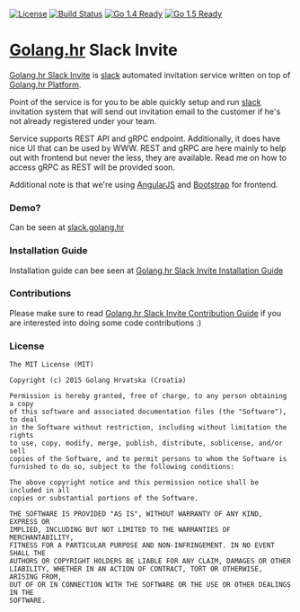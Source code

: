 [![License](http://img.shields.io/badge/license-MIT-blue.svg?style=flat)](https://github.com/golanghr/slack-invite/tree/master/LICENSE)
[![Build Status](https://travis-ci.org/golanghr/slack-invite.svg)](https://travis-ci.org/golanghr/slack-invite)
[![Go 1.4 Ready](https://img.shields.io/badge/Go%201.4-Ready-green.svg?style=flat)]()
[![Go 1.5 Ready](https://img.shields.io/badge/Go%201.5-Ready-green.svg?style=flat)]()

# [Golang.hr] Slack Invite

[Golang.hr Slack Invite] is [slack] automated invitation service written on top of [Golang.hr Platform].

Point of the service is for you to be able quickly setup and run [slack] invitation system
that will send out invitation email to the customer if he's not already registered under
your team.

Service supports REST API and gRPC endpoint. Additionally, it does have nice UI that can be used by WWW.
REST and gRPC are here mainly to help out with frontend but never the less, they are available.
Read me on how to access gRPC as REST will be provided soon.

Additional note is that we're using [AngularJS] and [Bootstrap] for frontend.

### Demo?

Can be seen at [slack.golang.hr]

### Installation Guide

Installation guide can bee seen at [Golang.hr Slack Invite Installation Guide]

### Contributions

Please make sure to read [Golang.hr Slack Invite Contribution Guide] if you are interested into
doing some code contributions :)

### License

```
The MIT License (MIT)

Copyright (c) 2015 Golang Hrvatska (Croatia)

Permission is hereby granted, free of charge, to any person obtaining a copy
of this software and associated documentation files (the "Software"), to deal
in the Software without restriction, including without limitation the rights
to use, copy, modify, merge, publish, distribute, sublicense, and/or sell
copies of the Software, and to permit persons to whom the Software is
furnished to do so, subject to the following conditions:

The above copyright notice and this permission notice shall be included in all
copies or substantial portions of the Software.

THE SOFTWARE IS PROVIDED "AS IS", WITHOUT WARRANTY OF ANY KIND, EXPRESS OR
IMPLIED, INCLUDING BUT NOT LIMITED TO THE WARRANTIES OF MERCHANTABILITY,
FITNESS FOR A PARTICULAR PURPOSE AND NON-INFRINGEMENT. IN NO EVENT SHALL THE
AUTHORS OR COPYRIGHT HOLDERS BE LIABLE FOR ANY CLAIM, DAMAGES OR OTHER
LIABILITY, WHETHER IN AN ACTION OF CONTRACT, TORT OR OTHERWISE, ARISING FROM,
OUT OF OR IN CONNECTION WITH THE SOFTWARE OR THE USE OR OTHER DEALINGS IN THE
SOFTWARE.
```

[Golang.hr]: <https://github.com/golanghr>
[Golang.hr Slack Invite]: <https://github.com/golanghr/slack-invite>
[Golang.hr Slack Invite Installation Guide]: <https://github.com/golanghr/slack-invite/blob/master/INSTALL.md>
[Golang.hr Slack Invite Contribution Guide]: <https://github.com/golanghr/slack-invite/blob/master/CONTRIBUTING.md>
[Golang.hr Platform]: <https://github.com/golanghr/platform>
[filing an issue]: <https://github.com/golanghr/slack-invite/issues/new>

[Golang.hr Slack]: <http://slack.golang.hr>
[Golang.hr Facebook]: <https://www.facebook.com/groups/golanghr/>

[slack]: <https://slack.com/>
[slack.golang.hr]: <http://slack.golang.hr>

[AngularJS]: <https://angularjs.org/>
[Bootstrap]: <http://getbootstrap.com/>
